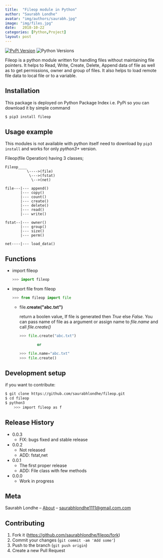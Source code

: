 ```yaml
---
title:  "Fileop module in Python"
author: "Saurabh Londhe"
avatar: "img/authors/saurabh.jpg"
image: "img/files.jpg"
date:   2018-10-22
categories: [Python,Project]
layout: post
---
```

[![PyPi Version][pypiversion-button]][pypi]
![Python Versions][pyversion-button]

[pypiversion-button]: https://img.shields.io/badge/pypi-v0.0.3-green.svg
[pypi]: https://pypi.org/project/fileop/
[pyversion-button]: https://img.shields.io/badge/python-3.4%20%7C%203.5%20%7C%203.6%20%7C%203.7-blue.svg

Fileop is a python module written for handling files without maintaining file pointers. It helps to Read, Write, Create, Delete, Append data of file as well as to get permissions, owner and group of files. It also helps to load remote file data to local file or to a variable.

## Installation
This package is deployed on Python Package Index i.e. PyPi so you can download it by simple command

```sh
$ pip3 install fileop 
```

## Usage example

This modules is not available with python itself need to download by ```pip3 install``` and works for only _python3+_ version. 

Fileop(file Operation) having 3 classes;
```
Fileop____
          \---->(file)
           \--->(fstat)
            \-->(net)

file---|--- append()
       |--- copy()
       |--- count()
       |--- create()
       |--- delete()
       |--- read()
       |--- write()

fstat--|--- owner()
       |--- group()
       |--- size()
       |--- perm()

net----|--- load_data()
```
## Functions
-   import fileop
    ```python
    >>> import fileop
    ```
-   import file from fileop
    ```python
    >>> from fileop import file
    ```

    -   file.**create("abc.txt")**
        
        return a boolen value, If file is generated then _True_ else _False_. You can pass name of file as a argument or assign name to _file.name_ and call _file.create()_

        ```python
        >>> file.create("abc.txt")

                or

        >>> file.name="abc.txt"
        >>> file.create()
        ```

## Development setup

if you want to contribute:

```sh
$ git clone https://github.com/saurabhlondhe/fileop.git
$ cd fileop
$ python3
    >>> import fileop as f
```

## Release History

* 0.0.3
    * FIX: bugs fixed and stable release
* 0.0.2
    * Not released
    * ADD: fstat,net
* 0.0.1
    * The first proper release
    * ADD: File class with few methods
* 0.0.0
    * Work in progress

## Meta

Saurabh Londhe – [About](https://saurabhlondhe.github.io) – saurabhlondhe1111@gmail.com.com



## Contributing

1. Fork it (<https://github.com/saurabhlondhe/fileop/fork>)
2. Commit your changes (`git commit -am 'Add some'`)
3. Push to the branch (`git push origin`)
4. Create a new Pull Request